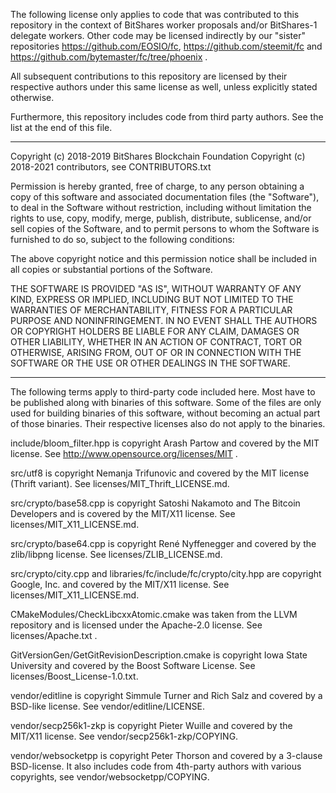 The following license only applies to code that was contributed to this repository in the context of BitShares worker proposals and/or BitShares-1 delegate workers. Other code may be licensed indirectly by our "sister" repositories https://github.com/EOSIO/fc, https://github.com/steemit/fc and https://github.com/bytemaster/fc/tree/phoenix .

All subsequent contributions to this repository are licensed by their respective authors under this same license as well, unless explicitly stated otherwise.

Furthermore, this repository includes code from third party authors. See the list at the end of this file.

----

Copyright (c) 2018-2019 BitShares Blockchain Foundation
Copyright (c) 2018-2021 contributors, see CONTRIBUTORS.txt

Permission is hereby granted, free of charge, to any person obtaining a copy
of this software and associated documentation files (the "Software"), to deal
in the Software without restriction, including without limitation the rights
to use, copy, modify, merge, publish, distribute, sublicense, and/or sell
copies of the Software, and to permit persons to whom the Software is
furnished to do so, subject to the following conditions:

The above copyright notice and this permission notice shall be included in all
copies or substantial portions of the Software.

THE SOFTWARE IS PROVIDED "AS IS", WITHOUT WARRANTY OF ANY KIND, EXPRESS OR
IMPLIED, INCLUDING BUT NOT LIMITED TO THE WARRANTIES OF MERCHANTABILITY,
FITNESS FOR A PARTICULAR PURPOSE AND NONINFRINGEMENT. IN NO EVENT SHALL THE
AUTHORS OR COPYRIGHT HOLDERS BE LIABLE FOR ANY CLAIM, DAMAGES OR OTHER
LIABILITY, WHETHER IN AN ACTION OF CONTRACT, TORT OR OTHERWISE, ARISING FROM,
OUT OF OR IN CONNECTION WITH THE SOFTWARE OR THE USE OR OTHER DEALINGS IN THE
SOFTWARE.

----

The following terms apply to third-party code included here. Most have to be published along with binaries of this software.
Some of the files are only used for building binaries of this software, without becoming an actual part of those binaries. Their respective licenses also do not apply to the binaries.

include/bloom_filter.hpp is copyright Arash Partow and covered by the MIT license. See http://www.opensource.org/licenses/MIT .

src/utf8 is copyright Nemanja Trifunovic and covered by the MIT license (Thrift variant). See licenses/MIT_Thrift_LICENSE.md.

src/crypto/base58.cpp is copyright Satoshi Nakamoto and The Bitcoin Developers and is covered by the MIT/X11 license. See licenses/MIT_X11_LICENSE.md.

src/crypto/base64.cpp is copyright René Nyffenegger and covered by the zlib/libpng license. See licenses/ZLIB_LICENSE.md.

src/crypto/city.cpp and libraries/fc/include/fc/crypto/city.hpp are copyright Google, Inc. and covered by the MIT/X11 license. See licenses/MIT_X11_LICENSE.md.

CMakeModules/CheckLibcxxAtomic.cmake was taken from the LLVM repository and is licensed under the Apache-2.0 license. See licenses/Apache.txt .

GitVersionGen/GetGitRevisionDescription.cmake is copyright Iowa State University and covered by the Boost Software License. See licenses/Boost_License-1.0.txt.

vendor/editline is copyright Simmule Turner and Rich Salz and covered by a BSD-like license. See vendor/editline/LICENSE.

vendor/secp256k1-zkp is copyright Pieter Wuille and covered by the MIT/X11 license. See vendor/secp256k1-zkp/COPYING.

vendor/websocketpp is copyright Peter Thorson and covered by a 3-clause BSD-license. It also includes code from 4th-party authors with various copyrights, see vendor/websocketpp/COPYING.
